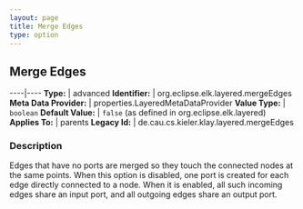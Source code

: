 ```yaml
---
layout: page
title: Merge Edges
type: option
---
```

## Merge Edges

----|----
**Type:** | advanced
**Identifier:** | org.eclipse.elk.layered.mergeEdges
**Meta Data Provider:** | properties.LayeredMetaDataProvider
**Value Type:** | `boolean`
**Default Value:** | `false` (as defined in org.eclipse.elk.layered)
**Applies To:** | parents
**Legacy Id:** | de.cau.cs.kieler.klay.layered.mergeEdges

### Description

Edges that have no ports are merged so they touch the connected nodes at the same points. When this option is disabled, one port is created for each edge directly connected to a node. When it is enabled, all such incoming edges share an input port, and all outgoing edges share an output port.
